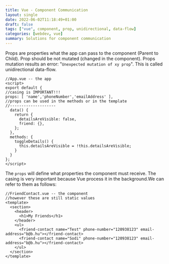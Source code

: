 ```yaml
---
title: Vue - Component Communication
layout: single
date: 2022-06-02T11:18:49+01:00
draft: false
tags: ["vue", component, prop, unidirectional, data-flow]
categories: [webdev, vue]
summary: Solutions for component communication
---
```

Props are properties what the app can pass to the component (Parent to Child). Prop should be not mutated (changed in the component). Props mutation results an error: "`Unexpected mutation of xy prop`". This is called unidirectional data-flow.

```vue
//App.vue -- the app
<script>
export default {
//casing is IMPORTANT!!!
props: [ 'name','phoneNumber','emailAddress' ],
//props can be used in the methods or in the template
//--------------------
  data() {
    return {
      detailsAreVisible: false,
      friend: {},
    };
  },
  methods: {
    toggleDetails() {
      this.detailsAreVisible = !this.detailsAreVisible;
    }
  }
};
</script>
```

The `props` will define what properties the component must receive. The casing is very important because Vue process it in the background.We can refer to them as follows:

```vue
//FriendContact.vue -- the component
//however these are still static values
<template>
  <section>
    <header>
      <h1>My Friends</h1>
    </header>
    <ul>
      <friend-contact name="Test" phone-number="120938123" email-address="b@b.hu"></friend-contact>
      <friend-contact name="Sodi" phone-number="120938123" email-address="b@b.hu"></friend-contact>
    </ul>
  </section>
</template>
```
